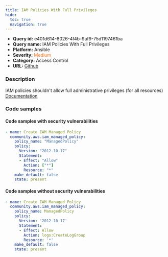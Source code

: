 ```yaml
---
title: IAM Policies With Full Privileges
hide:
  toc: true
  navigation: true
---
```


<style>
  .highlight .hll {
    background-color: #ff171742;
  }
  .md-content {
    max-width: 1100px;
    margin: 0 auto;
  }
</style>

-   **Query id:** e401d614-8026-4f4b-9af9-75d1197461ba
-   **Query name:** IAM Policies With Full Privileges
-   **Platform:** Ansible
-   **Severity:** <span style="color:#ff7213">Medium</span>
-   **Category:** Access Control
-   **URL:** [Github](https://github.com/Checkmarx/kics/tree/master/assets/queries/ansible/aws/iam_policies_with_full_privileges)

### Description
IAM policies shouldn't allow full administrative privileges (for all resources)<br>
[Documentation](https://docs.ansible.com/ansible/latest/collections/community/aws/iam_managed_policy_module.html)

### Code samples
#### Code samples with security vulnerabilities
```yaml title="Positive test num. 1 - yaml file" hl_lines="4"
- name: Create IAM Managed Policy
  community.aws.iam_managed_policy:
    policy_name: "ManagedPolicy"
    policy:
      Version: "2012-10-17"
      Statement:
      - Effect: "Allow"
        Action: ["*"]
        Resource: "*"
    make_default: false
    state: present

```


#### Code samples without security vulnerabilities
```yaml title="Negative test num. 1 - yaml file"
- name: Create IAM Managed Policy
  community.aws.iam_managed_policy:
    policy_name: ManagedPolicy
    policy:
      Version: '2012-10-17'
      Statement:
      - Effect: Allow
        Action: logs:CreateLogGroup
        Resource: '*'
    make_default: false
    state: present

```
